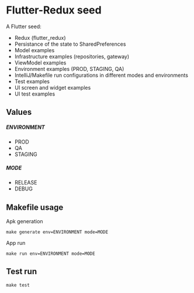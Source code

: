 # Flutter-Redux seed

A Flutter seed: 
- Redux (flutter_redux)
- Persistance of the state to SharedPreferences
- Model examples
- Infrastructure examples (repositories, gateway)
- ViewModel examples
- Environment examples (PROD, STAGING, QA)
- IntelliJ/Makefile run configurations in different modes and environments
- Test examples
- UI screen and widget examples
- UI test examples

## Values
##### ENVIRONMENT
- PROD
- QA
- STAGING

##### MODE
- RELEASE
- DEBUG

## Makefile usage

Apk generation

    make generate env=ENVIRONMENT mode=MODE

App run

    make run env=ENVIRONMENT mode=MODE
    
## Test run

    make test